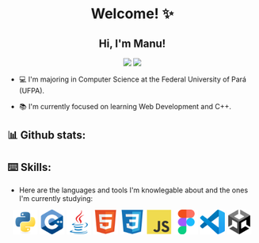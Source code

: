 <h1 align="center">Welcome! ✨</h1> 

<h2 align="center"> Hi, I'm Manu! </h2>
<div align="center">
  <a href="mailto:manuelafbaraujo@gmail.com" target="_blank"><img src="https://img.shields.io/badge/Gmail-D14836?style=for-the-badge&logo=gmail&logoColor=white" target="_blank"></a>
  <a href="https://www.behance.net/manuelaarajo1" target="-blank"><img src="https://img.shields.io/badge/-Behance-blue?style=for-the-badge&logo=behance&logoColor=white" target="_blank"></a> 
</div>

- 💻 I'm majoring in Computer Science at the Federal University of Pará (UFPA).

- 📚 I'm currently focused on learning Web Development and C++.

<h2>📊 Github stats:</h2>
<div align="center">
  
</div>

<h2>⌨️ Skills: </h2>

- Here are the languages and tools I'm knowlegable about and the ones I'm currently studying:
<div align="center">
  <img height="50" width="50" src="https://github.com/devicons/devicon/blob/master/icons/python/python-original.svg"/>
  <img height="50" width="50" src="https://github.com/devicons/devicon/blob/master/icons/cplusplus/cplusplus-original.svg"/>
  <img height="50" width="50" src="https://github.com/devicons/devicon/blob/master/icons/java/java-original.svg"/>
  <img height="50" width="50" src="https://github.com/devicons/devicon/blob/master/icons/html5/html5-original.svg"/>
  <img height="50" width="50" src="https://github.com/devicons/devicon/blob/master/icons/css3/css3-original.svg"/>
  <img height="50" width="50" src="https://github.com/devicons/devicon/blob/master/icons/javascript/javascript-original.svg"/>
  <img height="50" width="50" src="https://github.com/devicons/devicon/blob/master/icons/figma/figma-original.svg"/>
  <img height="50" width="50" src="https://github.com/devicons/devicon/blob/master/icons/vscode/vscode-original.svg"/>
  <img height="50" width="50" src="https://github.com/devicons/devicon/blob/master/icons/unity/unity-original.svg"/>

</div>

